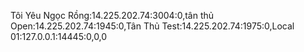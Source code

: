 Tôi Yêu Ngọc Rồng:14.225.202.74:3004:0,tân thủ Open:14.225.202.74:1945:0,Tân Thủ Test:14.225.202.74:1975:0,Local 01:127.0.0.1:14445:0,0,0

